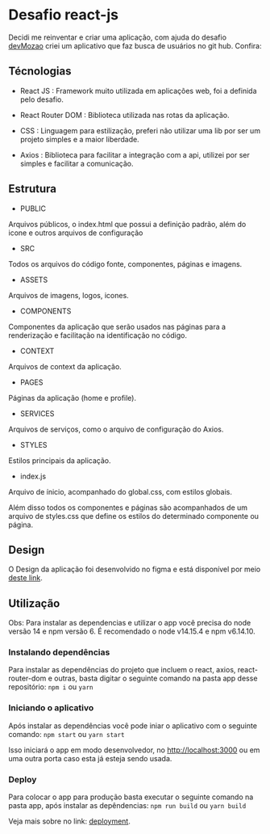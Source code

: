 # Desafio react-js

Decidi me reinventar e criar uma aplicação, com ajuda do desafio [devMozao](https://github.com/devMozao) criei um aplicativo que faz busca de usuários no git hub. Confira:


## Técnologias

- React JS : Framework muito utilizada em aplicações web, foi a definida pelo desafio.

- React Router DOM : Biblioteca utilizada nas rotas da aplicação.

- CSS : Linguagem para estilização, preferi não utilizar uma lib por ser um projeto simples e a maior liberdade.

- Axios : Biblioteca para facilitar a integração com a api, utilizei por ser simples e facilitar a comunicação.


## Estrutura

- PUBLIC

Arquivos públicos, o index.html que possui a definição padrão, além do icone e outros arquivos de configuração

- SRC

Todos os arquivos do código fonte, componentes, páginas e imagens.

- ASSETS

Arquivos de imagens, logos, icones.

- COMPONENTS

Componentes da aplicação que serão usados nas páginas para a renderização e facilitação na identificação no código.

- CONTEXT

Arquivos de context da aplicação.

- PAGES

Páginas da aplicação (home e profile).

- SERVICES

Arquivos de serviços, como o arquivo de configuração do Axios. 

- STYLES

Estilos principais da aplicação.

- index.js

Arquivo de ínicio, acompanhado do global.css, com estilos globais.

Além disso todos os componentes e páginas são acompanhados de um arquivo de styles.css que define os estilos do determinado componente ou página.

## Design

O Design da aplicação foi desenvolvido no figma e está disponível por meio [deste link](https://www.figma.com/file/LBCPyFyLVhNKgaDxtIY65C/Desafio-React-js?node-id=0%3A1).

## Utilização

Obs: Para instalar as dependencias e utilizar o app você precisa do node versão 14 e npm versão 6. É recomendado o node v14.15.4 e npm v6.14.10.

### Instalando dependências

Para instalar as dependências do projeto que incluem o react, axios, react-router-dom e outras, basta digitar o seguinte comando na pasta app desse repositório:
`npm i` ou `yarn`

### Iniciando o aplicativo

Após instalar as dependências você pode iniar o aplicativo com o seguinte comando:
`npm start` ou `yarn start`

Isso iniciará o app em modo desenvolvedor, no [http://localhost:3000](http://localhost:3000) ou em uma outra porta caso esta já esteja sendo usada.

### Deploy

Para colocar o app para produção basta executar o seguinte comando na pasta app, após instalar as depêndencias:
`npm run build` ou `yarn build`

Veja mais sobre no link: [deployment](https://facebook.github.io/create-react-app/docs/deployment).
